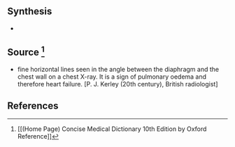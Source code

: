 ## Synthesis
- 
## Source [^1]
- fine horizontal lines seen in the angle between the diaphragm and the chest wall on a chest X-ray. It is a sign of pulmonary oedema and therefore heart failure. \[P. J. Kerley (20th century), British radiologist]
## References

[^1]: [[(Home Page) Concise Medical Dictionary 10th Edition by Oxford Reference]]